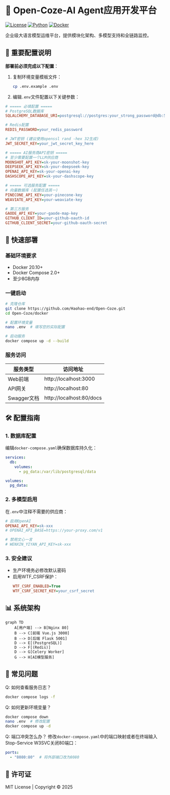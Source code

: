 # 🚀 Open-Coze-AI Agent应用开发平台

[![License](https://img.shields.io/badge/license-MIT-blue.svg)](LICENSE)
[![Python](https://img.shields.io/badge/python-3.9+-blue.svg)](https://www.python.org/)
[![Docker](https://img.shields.io/badge/docker-20.10+-blue.svg)](https://www.docker.com/)

企业级大语言模型运维平台，提供模块化架构、多模型支持和全链路监控。

## 🔐 重要配置说明

**部署前必须完成以下配置**：

1. 复制环境变量模板文件：
   ```bash
   cp .env.example .env
   ```

2. 编辑`.env`文件配置以下关键参数：

```ini
# ===== 必填配置 =====
# PostgreSQL数据库
SQLALCHEMY_DATABASE_URI=postgresql://postgres:your_strong_password@db:5432/llmops

# Redis配置
REDIS_PASSWORD=your_redis_password

# JWT密钥 (建议使用openssl rand -hex 32生成)
JWT_SECRET_KEY=your_jwt_secret_key_here

# ===== AI服务商API密钥 =====
# 至少需要配置一个LLM供应商
MOONSHOT_API_KEY=sk-your-moonshot-key
DEEPSEEK_API_KEY=sk-your-deepseek-key
OPENAI_API_KEY=sk-your-openai-key
DASHSCOPE_API_KEY=sk-your-dashscope-key

# ===== 可选服务配置 =====
# 向量数据库 (配置任选其一)
PINECONE_API_KEY=your-pinecone-key
WEAVIATE_API_KEY=your-weaviate-key

# 第三方服务
GAODE_API_KEY=your-gaode-map-key
GITHUB_CLIENT_ID=your-github-oauth-id
GITHUB_CLIENT_SECRET=your-github-oauth-secret
```

## 🚀 快速部署

### 基础环境要求
- Docker 20.10+
- Docker Compose 2.0+
- 至少8GB内存

### 一键启动
```bash
# 克隆仓库
git clone https://github.com/Haohao-end/Open-Coze.git
cd Open-Coze/docker

# 配置环境变量
nano .env  # 填写您的实际配置

# 启动服务
docker compose up -d --build
```

### 服务访问
| 服务类型    | 访问地址                 |
| ----------- | ------------------------ |
| Web前端     | http://localhost:3000    |
| API网关     | http://localhost:80      |
| Swagger文档 | http://localhost:80/docs |

## 🛠️ 配置指南

### 1. 数据库配置
编辑`docker-compose.yaml`确保数据库持久化：
```yaml
services:
  db:
    volumes:
      - pg_data:/var/lib/postgresql/data

volumes:
  pg_data:
```

### 2. 多模型启用
在`.env`中注释不需要的供应商：
```ini
# 启用OpenAI
OPENAI_API_KEY=sk-xxx
# OPENAI_API_BASE=https://your-proxy.com/v1

# 禁用文心一言
# WENXIN_YIYAN_API_KEY=sk-xxx
```

### 3. 安全建议
- 生产环境务必修改默认密码
- 启用WTF_CSRF保护：
  ```ini
  WTF_CSRF_ENABLED=True
  WTF_CSRF_SECRET_KEY=your_csrf_secret
  ```

## 📊 系统架构

```mermaid
graph TD
    A[用户端] --> B[Nginx 80]
    B --> C[前端 Vue.js 3000]
    B --> D[后端 Flask 5001]
    D --> E[(PostgreSQL)]
    D --> F[(Redis)]
    D --> G[Celery Worker]
    G --> H[AI模型服务]
```

## 🔧 常见问题

Q: 如何查看服务日志？
```bash
docker compose logs -f
```

Q: 如何更新环境变量？
```bash
docker compose down
nano .env  # 修改配置
docker compose up -d
```

Q: 端口冲突怎么办？
修改`docker-compose.yaml`中的端口映射或者在终端输入Stop-Service W3SVC关闭80端口：

```yaml
ports:
  - "8080:80"  # 将外部端口改为8080
```

## 📜 许可证
MIT License | Copyright © 2025 

